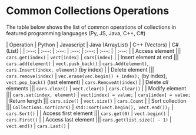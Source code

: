 # Common Collections Operations

The table below shows the list of common operations of collections in featured programming languages (Py, JS, Java, C++, C#)


| Operation | Python | Javascript | Java (ArrayList) | C++ (Vectors) | C# (List) |
| :---: | :---: | :---: | :---: | :---: | :---: | | :---: |
| Access element ||| `cars.get(index)` | `vect[index]` | `cars[index]` |
| Insert element at end ||| `cars.add(element)` | `vect.push_back()` | `cars.Add(element)`,<br/> `cars.Insert(index, element)` (by index) |
| Delete element ||| `cars.remove(index)` | `vec.erase(vec.begin() + index);` (by index),<br/> `vect.pop_back()` (last element) | `cars.RemoveAt(index)` |
| Delete *all* elements ||| `cars.clear()` | `vect.clear()` | `cars.Clear()` |
| Modify element ||| `cars.set(index, element)` | `vect[index] = value;` | `cars[index] = value;`
| Return length ||| `cars.size()` | `vect.size()` | `cars.Count` |
| Sort collection ||| `Collections.sort(cars)` | `std::sort(vect.begin(), vect.end());` | `cars.Sort()` |
| Access first element ||| `cars.get(0)` | `vect.begin()` | `cars.First()` |
| Access last element ||| `cars.get(list.size() - 1)` | `vect.end()` | `cars.Last()` |

